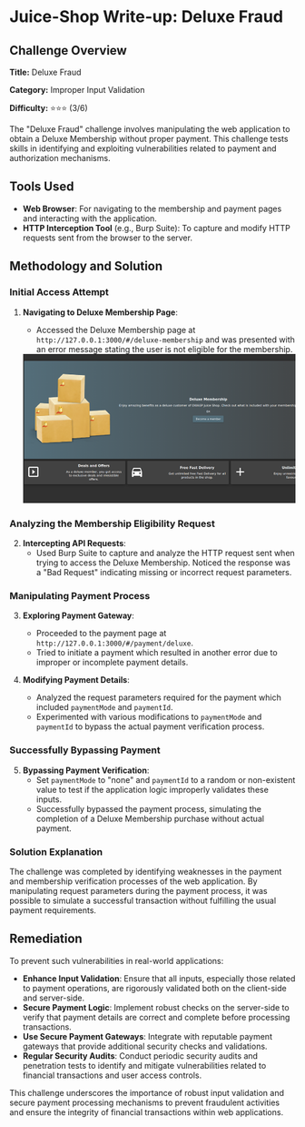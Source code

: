 # Juice-Shop Write-up: Deluxe Fraud

## Challenge Overview

**Title:** Deluxe Fraud

**Category:** Improper Input Validation

**Difficulty:** ⭐⭐⭐ (3/6)

The "Deluxe Fraud" challenge involves manipulating the web application to obtain a Deluxe Membership without proper payment. This challenge tests skills in identifying and exploiting vulnerabilities related to payment and authorization mechanisms.

## Tools Used

- **Web Browser**: For navigating to the membership and payment pages and interacting with the application.
- **HTTP Interception Tool** (e.g., Burp Suite): To capture and modify HTTP requests sent from the browser to the server.

## Methodology and Solution

### Initial Access Attempt

1. **Navigating to Deluxe Membership Page**:
   - Accessed the Deluxe Membership page at `http://127.0.0.1:3000/#/deluxe-membership` and was presented with an error message stating the user is not eligible for the membership.

   <img src="../assets/difficulty3/deluxe_fraud_1.png" alt="error message" width="500px">


### Analyzing the Membership Eligibility Request

2. **Intercepting API Requests**:
   - Used Burp Suite to capture and analyze the HTTP request sent when trying to access the Deluxe Membership. Noticed the response was a "Bad Request" indicating missing or incorrect request parameters.

### Manipulating Payment Process

3. **Exploring Payment Gateway**:
   - Proceeded to the payment page at `http://127.0.0.1:3000/#/payment/deluxe`.
   - Tried to initiate a payment which resulted in another error due to improper or incomplete payment details.

4. **Modifying Payment Details**:
   - Analyzed the request parameters required for the payment which included `paymentMode` and `paymentId`.
   - Experimented with various modifications to `paymentMode` and `paymentId` to bypass the actual payment verification process.

### Successfully Bypassing Payment

5. **Bypassing Payment Verification**:
   - Set `paymentMode` to "none" and `paymentId` to a random or non-existent value to test if the application logic improperly validates these inputs.
   - Successfully bypassed the payment process, simulating the completion of a Deluxe Membership purchase without actual payment.

### Solution Explanation

The challenge was completed by identifying weaknesses in the payment and membership verification processes of the web application. By manipulating request parameters during the payment process, it was possible to simulate a successful transaction without fulfilling the usual payment requirements.

## Remediation

To prevent such vulnerabilities in real-world applications:

- **Enhance Input Validation**: Ensure that all inputs, especially those related to payment operations, are rigorously validated both on the client-side and server-side.
- **Secure Payment Logic**: Implement robust checks on the server-side to verify that payment details are correct and complete before processing transactions.
- **Use Secure Payment Gateways**: Integrate with reputable payment gateways that provide additional security checks and validations.
- **Regular Security Audits**: Conduct periodic security audits and penetration tests to identify and mitigate vulnerabilities related to financial transactions and user access controls.

This challenge underscores the importance of robust input validation and secure payment processing mechanisms to prevent fraudulent activities and ensure the integrity of financial transactions within web applications.
